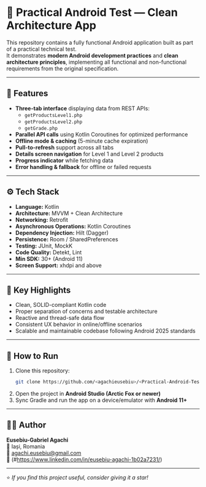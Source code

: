 # 📱 Practical Android Test — Clean Architecture App

This repository contains a fully functional Android application built as part of a practical technical test.  
It demonstrates **modern Android development practices** and **clean architecture principles**, implementing all functional and non-functional requirements from the original specification.

---

## 🚀 Features
- **Three-tab interface** displaying data from REST APIs:
  - `getProductsLevel1.php`
  - `getProductsLevel2.php`
  - `getGrade.php`
- **Parallel API calls** using Kotlin Coroutines for optimized performance
- **Offline mode & caching** (5-minute cache expiration)
- **Pull-to-refresh** support across all tabs
- **Details screen navigation** for Level 1 and Level 2 products
- **Progress indicator** while fetching data
- **Error handling & fallback** for offline or failed requests

---

## ⚙️ Tech Stack
- **Language:** Kotlin  
- **Architecture:** MVVM + Clean Architecture  
- **Networking:** Retrofit  
- **Asynchronous Operations:** Kotlin Coroutines  
- **Dependency Injection:** Hilt (Dagger)  
- **Persistence:** Room / SharedPreferences  
- **Testing:** JUnit, MockK  
- **Code Quality:** Detekt, Lint  
- **Min SDK:** 30+ (Android 11)  
- **Screen Support:** xhdpi and above

---

## 🧠 Key Highlights
- Clean, SOLID-compliant Kotlin code
- Proper separation of concerns and testable architecture
- Reactive and thread-safe data flow
- Consistent UX behavior in online/offline scenarios
- Scalable and maintainable codebase following Android 2025 standards

---

## 🧰 How to Run
1. Clone this repository:
   ```bash
   git clone https://github.com/<agachieusebiu>/<Practical-Android-Test-Clean-Architecture-App>.git
   ```
2. Open the project in **Android Studio (Arctic Fox or newer)**
3. Sync Gradle and run the app on a device/emulator with **Android 11+**

---

## 🧑‍💻 Author
**Eusebiu-Gabriel Agachi**  
📍 Iași, Romania  
📧 agachi.eusebiu@gmail.com  
🔗 (#https://www.linkedin.com/in/eusebiu-agachi-1b02a7231/)

---

⭐ *If you find this project useful, consider giving it a star!*
